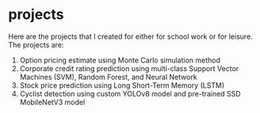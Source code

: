 # projects

Here are the projects that I created for either for school work or for leisure. The projects are:

1. Option pricing estimate using Monte Carlo simulation method
2. Corporate credit rating prediction using multi-class Support Vector Machines (SVM), Random Forest, and Neural Network
3. Stock price prediction using Long Short-Term Memory (LSTM)
4. Cyclist detection using custom YOLOv8 model and pre-trained SSD MobileNetV3 model
